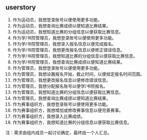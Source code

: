 ##  userstory
1. 作为运动员，我想登录账号以便使用更多功能。
2. 作为运动员，我想查询比赛成绩以便知道比赛结果。
3. 作为运动员，我想知道比赛的分组信息以便获取比赛信息。
4. 作为学/书院管理员，我想登录账号以便使用更多功能。
5. 作为学/书院管理员，我想录入报名信息以便完成报名。
6. 作为学/书院管理员，我想更改报名信息以便修正错误信息。
7. 作为学/书院管理员，我想知道比赛的分组信息以便获取比赛信息。
8. 作为学/书院管理员，我想查询比赛成绩以便知道比赛结果。
9. 作为管理员，我想登录账号以便使用更多功能。
10. 作为管理员，我想设置报名开始，截止时间，以便规定报名时间范围。
11. 作为管理员，我想更改报名信息以便修改错误信息。
12. 作为管理员，我想分配报名账号以便学/书院报名。
13. 作为管理员，我想知道比赛的分组信息以便获取比赛信息。
14. 作为管理员，我想查询比赛成绩以便知道比赛结果。
15. 作为赛事组织方，我想登录账号以便使用更多功能。
16. 作为赛事组织方，我想增加或修改赛事信息以便完善赛事。
17. 作为赛事组织方，我想录入比赛成绩。
18. 作为赛事组织方，我想知道比赛的分组信息以便获取比赛信息。

注：需求由组内成员一起讨论确定，最终由一个人汇总。

